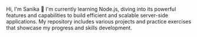 Hi, I'm Sanika 👋
I'm currently learning Node.js, diving into its powerful features and capabilities to build efficient and scalable server-side applications. 
My repository includes various projects and practice exercises that showcase my progress and skills development. 
